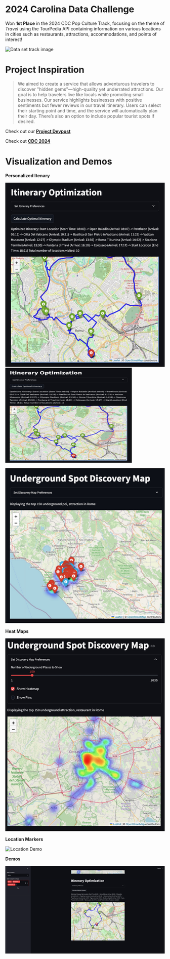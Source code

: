 #  2024 Carolina Data Challenge

Won **1st Place** in the 2024 CDC Pop Culture Track, focusing on the theme of *Travel* using the TourPedia API containing information on various locations in cities such as restaurants, attractions, accommodations, and points of interest!

<img width="722" alt="Data set track image" src="https://github.com/user-attachments/assets/712df25e-3cfd-4cc0-9ff1-93f47bd2bb5c">

# Project Inspiration

> We aimed to create a service that allows adventurous travelers to discover "hidden gems"—high-quality yet underrated attractions. Our goal is to help travelers live like locals while promoting small businesses. Our service highlights businesses with positive sentiments but fewer reviews in our travel itinerary. Users can select their starting point and time, and the service will automatically plan their day. There’s also an option to include popular tourist spots if desired.

Check out our 
**[Project Devpost](https://devpost.com/software/optimizing-and-understanding-traveling-tourist-problem?ref_content=user-portfolio&ref_feature=in_progress)**

Check out **[CDC 2024](https://cdc.cs.unc.edu/)**


# Visualization and Demos

**Personalized Itenary**

![Itinerary](itinerary.jpeg)
<img src="itinerary.jpeg" alt="Location Demo" width="400" height="300">

![Underground Locations](underground.jpeg)

**Heat Maps**

![Heat Map](heatmap.jpeg)

**Location Markers**

<img src="./gitimages/LocationDemo.gif" alt="Location Demo" width="400" height="300">

**Demos**

![Itinerary Demo](itenerarydemoGIF.gif)


